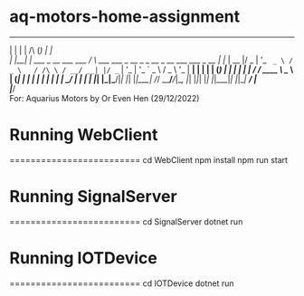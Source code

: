 # aq-motors-home-assignment
  _    _                                         _                                  _   
 | |  | |                          /\           (_)                                | |  
 | |__| | ___  _ __ ___   ___     /  \   ___ ___ _  __ _ _ __  _ __ ___   ___ _ __ | |_ 
 |  __  |/ _ \| '_ ` _ \ / _ \   / /\ \ / __/ __| |/ _` | '_ \| '_ ` _ \ / _ \ '_ \| __|
 | |  | | (_) | | | | | |  __/  / ____ \\__ \__ \ | (_| | | | | | | | | |  __/ | | | |_ 
 |_|  |_|\___/|_| |_| |_|\___| /_/    \_\___/___/_|\__, |_| |_|_| |_| |_|\___|_| |_|\__|
                                                    __/ |                               
                                                   |___/                                
For: Aquarius Motors by Or Even Hen (29/12/2022)

# Running WebClient
=========================
cd WebClient
npm install
npm run start

# Running SignalServer
=========================
cd SignalServer
dotnet run

# Running IOTDevice
=========================
cd IOTDevice
dotnet run
